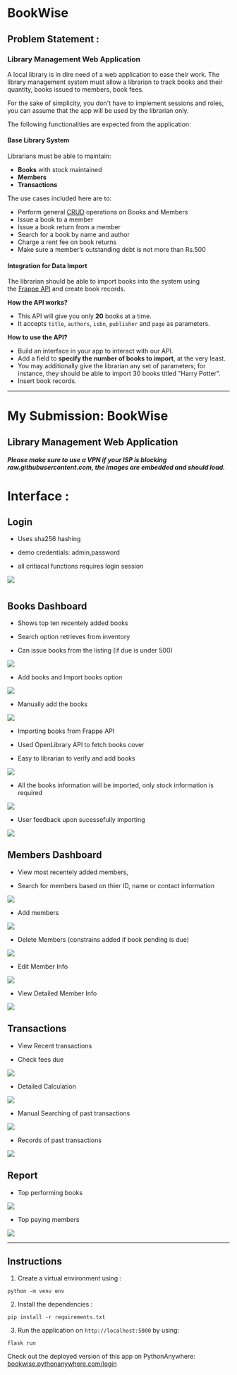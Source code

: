 # BookWise

## Problem Statement :

### Library Management Web Application

A local library is in dire need of a web application to ease their work. The library management system must allow a librarian to track books and their quantity, books issued to members, book fees.

For the sake of simplicity, you don't have to implement sessions and roles, you can assume that the app will be used by the librarian only.

The following functionalities are expected from the application:

#### Base Library System

Librarians must be able to maintain:

- **Books** with stock maintained
- **Members**
- **Transactions**

The use cases included here are to:

- Perform general [CRUD](https://en.wikipedia.org/wiki/Create,_read,_update_and_delete) operations on Books and Members
- Issue a book to a member
- Issue a book return from a member
- Search for a book by name and author
- Charge a rent fee on book returns
- Make sure a member’s outstanding debt is not more than Rs.500

#### Integration for Data Import

The librarian should be able to import books into the system using the [Frappe API](https://frappe.io/api/method/frappe-library) and create book records.

**How the API works?**

- This API will give you only **20** books at a time.
- It accepts `title`, `authors`, `isbn`, `publisher` and `page` as parameters.

**How to use the API?**

- Build an interface in your app to interact with our API.
- Add a field to **specify the number of books to import**, at the very least.
- You may additionally give the librarian any set of parameters; for instance, they should be able to import 30 books titled "Harry Potter".
- Insert book records.

---
# My Submission: BookWise
## Library Management Web Application
##### Please make sure to use a VPN if your ISP is blocking raw.githubusercontent.com, the images are embedded and should load.
# Interface :

## Login

- Uses sha256 hashing 

- demo credentials: admin,password

- all critiacal functions requires login session

![](https://raw.githubusercontent.com/anxkhn/bookwise/main/Screenshots/Screenshot%202023-06-13%20193319.png)

# 

## Books Dashboard

- Shows top ten recentely added books

- Search option retrieves from inventory

- Can issue books from the listing (if due is under 500)

![](https://raw.githubusercontent.com/anxkhn/bookwise/main/Screenshots/Screenshot%202023-06-13%20193348.png)



- Add books and Import books option 

![](https://raw.githubusercontent.com/anxkhn/bookwise/main/Screenshots/Screenshot%202023-06-13%20193401.png)

- Manually add the books

![](https://raw.githubusercontent.com/anxkhn/bookwise/main/Screenshots/Screenshot%202023-06-13%20193457.png)

- Importing books from Frappe API

- Used OpenLibrary API to fetch books cover

- Easy to librarian to verify and add books

![](https://raw.githubusercontent.com/anxkhn/bookwise/main/Screenshots/Screenshot%202023-06-13%20193539.png)

- All the books information will be imported, only stock information is required

![](https://raw.githubusercontent.com/anxkhn/bookwise/main/Screenshots/Screenshot%202023-06-13%20193553.png)

- User feedback upon sucessefully importing

![](https://raw.githubusercontent.com/anxkhn/bookwise/main/Screenshots/Screenshot%202023-06-13%20193617.png)

## 

## Members Dashboard

- View most recentely added members,

- Search for members based on thier ID, name or contact information

![](https://raw.githubusercontent.com/anxkhn/bookwise/main/Screenshots/Screenshot%202023-06-13%20193632.png)

- Add members

![](https://raw.githubusercontent.com/anxkhn/bookwise/main/Screenshots/Screenshot%202023-06-13%20193700.png)

- Delete Members (constrains added if book pending is due)

![](https://raw.githubusercontent.com/anxkhn/bookwise/main/Screenshots/Screenshot%202023-06-13%20193700.png)

- Edit Member Info 

![](https://raw.githubusercontent.com/anxkhn/bookwise/main/Screenshots/Screenshot%202023-06-13%20193726.png)

- View Detailed Member Info

![](https://raw.githubusercontent.com/anxkhn/bookwise/main/Screenshots/Screenshot%202023-06-13%20193739.png)



## Transactions

- View Recent transactions

- Check fees due

![](https://raw.githubusercontent.com/anxkhn/bookwise/main/Screenshots/Screenshot%202023-06-13%20193831.png)

- Detailed Calculation

![](https://raw.githubusercontent.com/anxkhn/bookwise/main/Screenshots/Screenshot%202023-06-13%20193953.png)

- Manual Searching of past transactions

![](https://raw.githubusercontent.com/anxkhn/bookwise/main/Screenshots/Screenshot%202023-06-13%20193854.png)

- Records of past transactions

![](https://raw.githubusercontent.com/anxkhn/bookwise/main/Screenshots/Screenshot%202023-06-13%20194016.png)



## Report

- Top performing books 

![](https://raw.githubusercontent.com/anxkhn/bookwise/main/Screenshots/Screenshot%202023-06-13%20194033.png)

- Top paying members

![](https://raw.githubusercontent.com/anxkhn/bookwise/main/Screenshots/Screenshot%202023-06-13%20194041.png)

---
## Instructions

1. Create a virtual environment using :
```
python -m venv env
```
2. Install the dependencies :
```
pip install -r requirements.txt
```
3. Run the application on `http://localhost:5000` by using:
```
flask run
```

Check out the deployed version of this app on PythonAnywhere:
[bookwise.pythonanywhere.com/login](https://bookwise.pythonanywhere.com/login)
